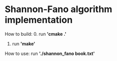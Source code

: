 Shannon-Fano algorithm implementation 
============
How to build:
0. run __'cmake .'__
1. run __'make'__ 

How to use:
run __'./shannon_fano book.txt'__